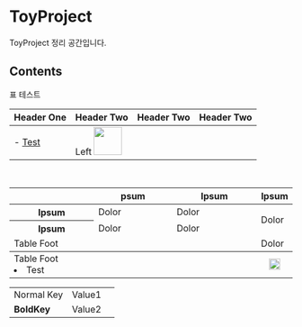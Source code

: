 # ToyProject
ToyProject 정리 공간입니다.</br>

## Contents

표 테스트

| Header One | Header Two | Header Two | Header Two |  
| :---------- |---------- | ---------- | --------- |
| - [Test](naver.com) | Left       <img src="https://camo.githubusercontent.com/dc5e0d82bf7deae7614cf78ea58bcdaa5d41f1a2/687474703a2f2f6366696c6532392e75662e746973746f72792e636f6d2f696d6167652f39393231314533333539424641314343303844353536" width=50 height=50>|



<table border="0">
    <tr>
      <th></th> 
      <th>psum</th>
      <th>Ipsum</th>
      <th>Ipsum</th>
    </tr>
  <tbody>
    <tr>
      <th>Ipsum</th>
      <td>Dolor</td>
      <td>Dolor</td>
      <td rowspan="2">Dolor</td>
    </tr>
    <tr>
      <th>Ipsum</th>
      <td>Dolor</td>
      <td>Dolor</td>
    </tr>
    <tr>
      <td colspan="3">Table Foot　　　　　　　　　　 　　　　　　　　　　 　　　　　　　　　　 　　　　　　　　　　 </br></td>
      <td>Dolor</td>
    </tr>
  </tbody>
    <tr>
      <td colspan="3">Table Foot </br> <li>Test</li>
      </td>
      <td align="center"><img src="https://camo.githubusercontent.com/dc5e0d82bf7deae7614cf78ea58bcdaa5d41f1a2/687474703a2f2f6366696c6532392e75662e746973746f72792e636f6d2f696d6167652f39393231314533333539424641314343303844353536" width=20 height=20 ></td>
    </tr>
</table>

| | | |
|-|-|-|
| Normal Key| Value1 |
|__BoldKey__| Value2 |
